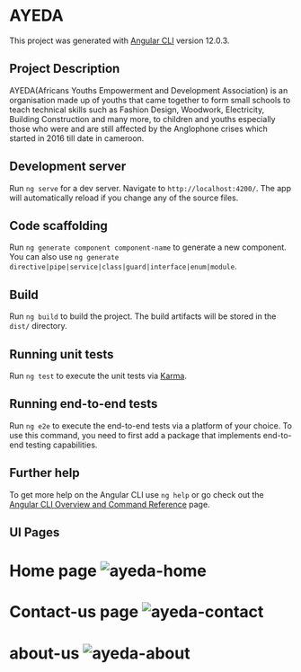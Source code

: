 # AYEDA

This project was generated with [Angular CLI](https://github.com/angular/angular-cli) version 12.0.3.

## Project Description
AYEDA(Africans Youths Empowerment and Development Association) is an organisation made up of youths that came together to form small schools to teach technical skills such as Fashion Design, Woodwork, Electricity, Building Construction and many more, to children and youths especially those who were and are still affected by the Anglophone crises which started in 2016 till date in cameroon.


## Development server

Run `ng serve` for a dev server. Navigate to `http://localhost:4200/`. The app will automatically reload if you change any of the source files.

## Code scaffolding

Run `ng generate component component-name` to generate a new component. You can also use `ng generate directive|pipe|service|class|guard|interface|enum|module`.

## Build

Run `ng build` to build the project. The build artifacts will be stored in the `dist/` directory.

## Running unit tests

Run `ng test` to execute the unit tests via [Karma](https://karma-runner.github.io).

## Running end-to-end tests

Run `ng e2e` to execute the end-to-end tests via a platform of your choice. To use this command, you need to first add a package that implements end-to-end testing capabilities.

## Further help

To get more help on the Angular CLI use `ng help` or go check out the [Angular CLI Overview and Command Reference](https://angular.io/cli) page.

## UI Pages

# Home page ![ayeda-home](https://user-images.githubusercontent.com/40355086/156639290-84c81cae-a114-4b48-8166-9abe0fc49b63.PNG)
# Contact-us page ![ayeda-contact](https://user-images.githubusercontent.com/40355086/156639236-b3263a2f-b83c-410b-9d6d-57200b892afb.JPG)
# about-us ![ayeda-about](https://user-images.githubusercontent.com/40355086/156639436-134c5fa6-8d13-4a83-b264-e5a0c3d29617.JPG)




